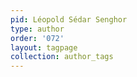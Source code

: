 ```yaml
---
pid: Léopold Sédar Senghor
type: author
order: '072'
layout: tagpage
collection: author_tags
---
```

